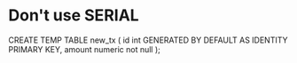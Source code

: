 # Don't use SERIAL

CREATE TEMP TABLE new_tx (
    id int GENERATED BY DEFAULT AS IDENTITY PRIMARY KEY,
    amount numeric not null
);
